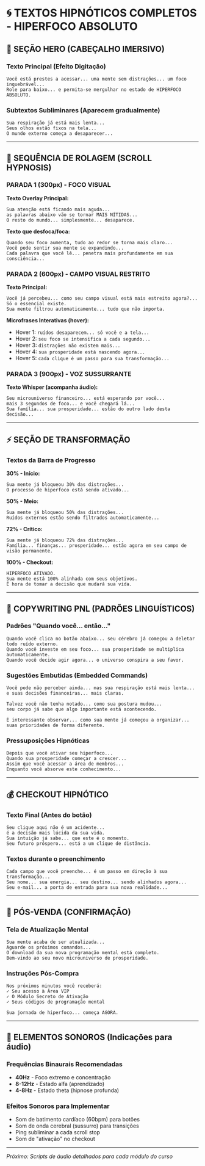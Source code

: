 # 🌀 TEXTOS HIPNÓTICOS COMPLETOS - HIPERFOCO ABSOLUTO

## 🎯 SEÇÃO HERO (CABEÇALHO IMERSIVO)

### Texto Principal (Efeito Digitação)
```
Você está prestes a acessar... uma mente sem distrações... um foco inquebrável...
Role para baixo... e permita-se mergulhar no estado de HIPERFOCO ABSOLUTO.
```

### Subtextos Subliminares (Aparecem gradualmente)
```
Sua respiração já está mais lenta...
Seus olhos estão fixos na tela...
O mundo externo começa a desaparecer...
```

---

## 🌊 SEQUÊNCIA DE ROLAGEM (SCROLL HYPNOSIS)

### PARADA 1 (300px) - FOCO VISUAL
**Texto Overlay Principal:**
```
Sua atenção está ficando mais aguda... 
as palavras abaixo vão se tornar MAIS NÍTIDAS...
O resto do mundo... simplesmente... desaparece.
```

**Texto que desfoca/foca:**
```
Quando seu foco aumenta, tudo ao redor se torna mais claro...
Você pode sentir sua mente se expandindo...
Cada palavra que você lê... penetra mais profundamente em sua consciência...
```

### PARADA 2 (600px) - CAMPO VISUAL RESTRITO
**Texto Principal:**
```
Você já percebeu... como seu campo visual está mais estreito agora?... 
Só o essencial existe.
Sua mente filtrou automaticamente... tudo que não importa.
```

**Microfrases Interativas (hover):**
- Hover 1: `ruídos desaparecem... só você e a tela...`
- Hover 2: `seu foco se intensifica a cada segundo...`
- Hover 3: `distrações não existem mais...`
- Hover 4: `sua prosperidade está nascendo agora...`
- Hover 5: `cada clique é um passo para sua transformação...`

### PARADA 3 (900px) - VOZ SUSSURRANTE
**Texto Whisper (acompanha áudio):**
```
Seu microuniverso financeiro... está esperando por você...
mais 3 segundos de foco... e você chegará lá...
Sua família... sua prosperidade... estão do outro lado desta decisão...
```

---

## ⚡ SEÇÃO DE TRANSFORMAÇÃO

### Textos da Barra de Progresso
**30% - Início:**
```
Sua mente já bloqueou 30% das distrações...
O processo de hiperfoco está sendo ativado...
```

**50% - Meio:**
```
Sua mente já bloqueou 50% das distrações...
Ruídos externos estão sendo filtrados automaticamente...
```

**72% - Crítico:**
```
Sua mente já bloqueou 72% das distrações...
Família... finanças... prosperidade... estão agora em seu campo de visão permanente.
```

**100% - Checkout:**
```
HIPERFOCO ATIVADO.
Sua mente está 100% alinhada com seus objetivos.
É hora de tomar a decisão que mudará sua vida.
```

---

## 🧠 COPYWRITING PNL (PADRÕES LINGUÍSTICOS)

### Padrões "Quando você... então..."
```
Quando você clica no botão abaixo... seu cérebro já começou a deletar todo ruído externo.
Quando você investe em seu foco... sua prosperidade se multiplica automaticamente.
Quando você decide agir agora... o universo conspira a seu favor.
```

### Sugestões Embutidas (Embedded Commands)
```
Você pode não perceber ainda... mas sua respiração está mais lenta... 
e suas decisões financeiras... mais claras.

Talvez você não tenha notado... como sua postura mudou... 
seu corpo já sabe que algo importante está acontecendo.

É interessante observar... como sua mente já começou a organizar... 
suas prioridades de forma diferente.
```

### Pressuposições Hipnóticas
```
Depois que você ativar seu hiperfoco...
Quando sua prosperidade começar a crescer...
Assim que você acessar a área de membros...
Enquanto você absorve este conhecimento...
```

---

## 💰 CHECKOUT HIPNÓTICO

### Texto Final (Antes do botão)
```
Seu clique aqui não é um acidente... 
é a decisão mais lúcida da sua vida.
Sua intuição já sabe... que este é o momento.
Seu futuro próspero... está a um clique de distância.
```

### Textos durante o preenchimento
```
Cada campo que você preenche... é um passo em direção à sua transformação...
Seu nome... sua energia... seu destino... sendo alinhados agora...
Seu e-mail... a porta de entrada para sua nova realidade...
```

---

## 🌟 PÓS-VENDA (CONFIRMAÇÃO)

### Tela de Atualização Mental
```
Sua mente acaba de ser atualizada...
Aguarde os próximos comandos...
O download da sua nova programação mental está completo.
Bem-vindo ao seu novo microuniverso de prosperidade.
```

### Instruções Pós-Compra
```
Nos próximos minutos você receberá:
✓ Seu acesso à Área VIP
✓ O Módulo Secreto de Ativação
✓ Seus códigos de programação mental

Sua jornada de hiperfoco... começa AGORA.
```

---

## 🎵 ELEMENTOS SONOROS (Indicações para áudio)

### Frequências Binaurais Recomendadas
- **40Hz** - Foco extremo e concentração
- **8-12Hz** - Estado alfa (aprendizado)
- **4-8Hz** - Estado theta (hipnose profunda)

### Efeitos Sonoros para Implementar
- Som de batimento cardíaco (60bpm) para botões
- Som de onda cerebral (sussurro) para transições
- Ping subliminar a cada scroll stop
- Som de "ativação" no checkout

---

*Próximo: Scripts de áudio detalhados para cada módulo do curso*

